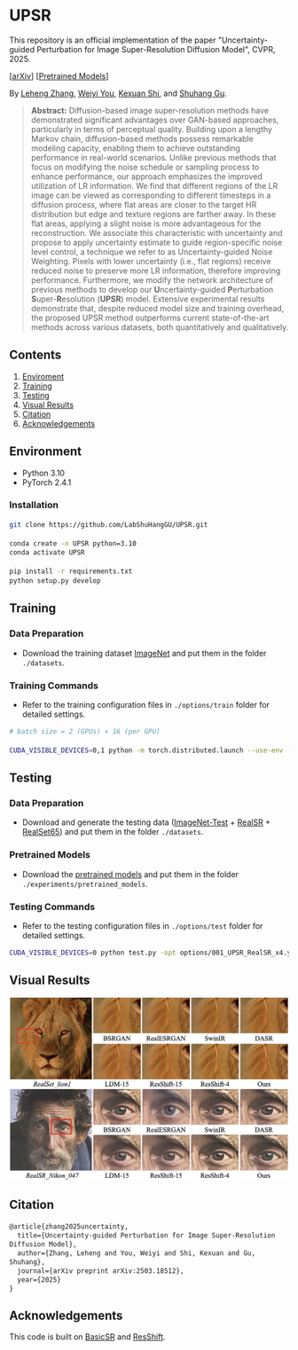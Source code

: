 # UPSR

This repository is an official implementation of the paper "Uncertainty-guided Perturbation for Image Super-Resolution Diffusion Model", CVPR, 2025.

[[arXiv](https://arxiv.org/abs/2503.18512)] [[Pretrained Models](https://drive.google.com/drive/folders/1Rde_8kTeNEA4kjUqCv2tiXV0vmmVCKGR?usp=sharing)]

By [Leheng Zhang](https://scholar.google.com/citations?user=DH1CJqkAAAAJ), 
[Weiyi You](), [Kexuan Shi](https://scholar.google.com/citations?user=dX-aOIwAAAAJ), and [Shuhang Gu](https://scholar.google.com/citations?user=-kSTt40AAAAJ).

> **Abstract:** 
Diffusion-based image super-resolution methods have demonstrated significant advantages over GAN-based approaches, particularly in terms of perceptual quality. 
Building upon a lengthy Markov chain, diffusion-based methods possess remarkable modeling capacity, enabling them to achieve outstanding performance in real-world scenarios.
Unlike previous methods that focus on modifying the noise schedule or sampling process to enhance performance, our approach emphasizes the improved utilization of LR information.
We find that different regions of the LR image can be viewed as corresponding to different timesteps in a diffusion process, where flat areas are closer to the target HR distribution but edge and texture regions are farther away. 
In these flat areas, applying a slight noise is more advantageous for the reconstruction.
We associate this characteristic with uncertainty and propose to apply uncertainty estimate to guide region-specific noise level control, a technique we refer to as Uncertainty-guided Noise Weighting.
Pixels with lower uncertainty (i.e., flat regions) receive reduced noise to preserve more LR information, therefore improving performance.
Furthermore, we modify the network architecture of previous methods to develop our **U**ncertainty-guided **P**erturbation **S**uper-**R**esolution (**UPSR**) model.
Extensive experimental results demonstrate that, despite reduced model size and training overhead, the proposed UPSR method outperforms current state-of-the-art methods across various datasets, both quantitatively and qualitatively.
>


## Contents
1. [Enviroment](#environment)
1. [Training](#training)
1. [Testing](#testing)
1. [Visual Results](#visual-results)
1. [Citation](#citation)
1. [Acknowledgements](#acknowledgements)


## Environment
- Python 3.10
- PyTorch 2.4.1

### Installation
```bash
git clone https://github.com/LabShuHangGU/UPSR.git

conda create -n UPSR python=3.10
conda activate UPSR

pip install -r requirements.txt
python setup.py develop
```


## Training
### Data Preparation
- Download the training dataset [ImageNet](https://image-net.org/download.php) and put them in the folder `./datasets`.

### Training Commands
- Refer to the training configuration files in `./options/train` folder for detailed settings.
```bash
# batch size = 2 (GPUs) × 16 (per GPU)

CUDA_VISIBLE_DEVICES=0,1 python -m torch.distributed.launch --use-env --nproc_per_node=2 --master_port=1145  train.py -opt options/000_UPSR_RealSR_x4.yml --launcher pytorch
```


## Testing
### Data Preparation
- Download and generate the testing data ([ImageNet-Test](https://github.com/zsyOAOA/ResShift/tree/journal) + [RealSR](https://github.com/csjcai/RealSR) + [RealSet65](https://github.com/zsyOAOA/ResShift/tree/journal)) and put them in the folder `./datasets`.

### Pretrained Models
- Download the [pretrained models](https://drive.google.com/drive/folders/1Rde_8kTeNEA4kjUqCv2tiXV0vmmVCKGR?usp=sharing) and put them in the folder `./experiments/pretrained_models`.

### Testing Commands
- Refer to the testing configuration files in `./options/test` folder for detailed settings.
```bash
CUDA_VISIBLE_DEVICES=0 python test.py -opt options/001_UPSR_RealSR_x4.yml
```


## Visual Results

<img width="800" src="figures/visual.png">


## Citation

```
@article{zhang2025uncertainty,
  title={Uncertainty-guided Perturbation for Image Super-Resolution Diffusion Model},
  author={Zhang, Leheng and You, Weiyi and Shi, Kexuan and Gu, Shuhang},
  journal={arXiv preprint arXiv:2503.18512},
  year={2025}
}
```

## Acknowledgements
This code is built on [BasicSR](https://github.com/XPixelGroup/BasicSR) and [ResShift](https://github.com/zsyOAOA/ResShift/tree/journal).

